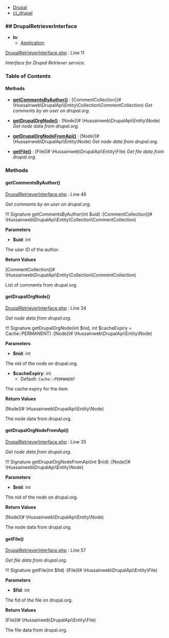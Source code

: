 
- [Drupal](../namespaces/drupal.md)
- [ct_drupal](../namespaces/drupal-ct-drupal.md)


### ## DrupalRetrieverInterface


- **In**:
    - [Application](../packages/Application.md)
  

[DrupalRetrieverInterface.php](../files/web-modules-custom-ct-drupal-src-drupalretrieverinterface.md) : Line 11

*Interface for Drupal Retriever service.*









### Table of Contents










#### Methods
- **[getCommentsByAuthor()](../classes/Drupal-ct-drupal-DrupalRetrieverInterface.md#getcommentsbyauthor)**
           : [CommentCollection](# \Hussainweb\DrupalApi\Entity\Collection\CommentCollection)
*Get comments by an user on drupal.org.*

- **[getDrupalOrgNode()](../classes/Drupal-ct-drupal-DrupalRetrieverInterface.md#getdrupalorgnode)**
           : [Node](# \Hussainweb\DrupalApi\Entity\Node)
*Get node data from drupal.org.*

- **[getDrupalOrgNodeFromApi()](../classes/Drupal-ct-drupal-DrupalRetrieverInterface.md#getdrupalorgnodefromapi)**
           : [Node](# \Hussainweb\DrupalApi\Entity\Node)
*Get node data from drupal.org.*

- **[getFile()](../classes/Drupal-ct-drupal-DrupalRetrieverInterface.md#getfile)**
           : [File](# \Hussainweb\DrupalApi\Entity\File)
*Get file data from drupal.org.*








### Methods

#### getCommentsByAuthor()

[DrupalRetrieverInterface.php](../files/web-modules-custom-ct-drupal-src-drupalretrieverinterface.md) : Line 46

*Get comments by an user on drupal.org.*

!!! Signature
    getCommentsByAuthor(int $uid) :[CommentCollection](# \Hussainweb\DrupalApi\Entity\Collection\CommentCollection)




**Parameters**

- **$uid**: int
    
The user ID of the author.






**Return Values**

[CommentCollection](# \Hussainweb\DrupalApi\Entity\Collection\CommentCollection)


List of comments from drupal.org.



#### getDrupalOrgNode()

[DrupalRetrieverInterface.php](../files/web-modules-custom-ct-drupal-src-drupalretrieverinterface.md) : Line 24

*Get node data from drupal.org.*

!!! Signature
    getDrupalOrgNode(int $nid, int $cacheExpiry = Cache::PERMANENT) :[Node](# \Hussainweb\DrupalApi\Entity\Node)




**Parameters**

- **$nid**: int
    
The nid of the node on drupal.org.

- **$cacheExpiry**: int
    - Default: `Cache::PERMANENT`
    
The cache expiry for the item.






**Return Values**

[Node](# \Hussainweb\DrupalApi\Entity\Node)


The node data from drupal.org.



#### getDrupalOrgNodeFromApi()

[DrupalRetrieverInterface.php](../files/web-modules-custom-ct-drupal-src-drupalretrieverinterface.md) : Line 35

*Get node data from drupal.org.*

!!! Signature
    getDrupalOrgNodeFromApi(int $nid) :[Node](# \Hussainweb\DrupalApi\Entity\Node)




**Parameters**

- **$nid**: int
    
The nid of the node on drupal.org.






**Return Values**

[Node](# \Hussainweb\DrupalApi\Entity\Node)


The node data from drupal.org.



#### getFile()

[DrupalRetrieverInterface.php](../files/web-modules-custom-ct-drupal-src-drupalretrieverinterface.md) : Line 57

*Get file data from drupal.org.*

!!! Signature
    getFile(int $fid) :[File](# \Hussainweb\DrupalApi\Entity\File)




**Parameters**

- **$fid**: int
    
The fid of the file on drupal.org.






**Return Values**

[File](# \Hussainweb\DrupalApi\Entity\File)


The file data from drupal.org.




